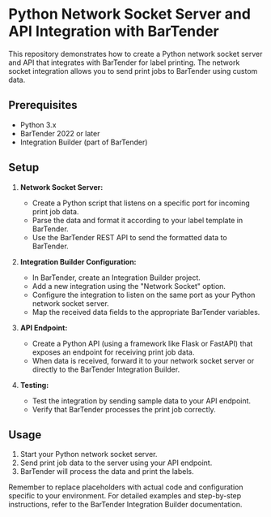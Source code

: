 # Python Network Socket Server and API Integration with BarTender

This repository demonstrates how to create a Python network socket server and API that integrates with BarTender for label printing. The network socket integration allows you to send print jobs to BarTender using custom data.

## Prerequisites

- Python 3.x
- BarTender 2022 or later
- Integration Builder (part of BarTender)

## Setup

1. **Network Socket Server:**
   - Create a Python script that listens on a specific port for incoming print job data.
   - Parse the data and format it according to your label template in BarTender.
   - Use the BarTender REST API to send the formatted data to BarTender.

2. **Integration Builder Configuration:**
   - In BarTender, create an Integration Builder project.
   - Add a new integration using the "Network Socket" option.
   - Configure the integration to listen on the same port as your Python network socket server.
   - Map the received data fields to the appropriate BarTender variables.

3. **API Endpoint:**
   - Create a Python API (using a framework like Flask or FastAPI) that exposes an endpoint for receiving print job data.
   - When data is received, forward it to your network socket server or directly to the BarTender Integration Builder.

4. **Testing:**
   - Test the integration by sending sample data to your API endpoint.
   - Verify that BarTender processes the print job correctly.

## Usage

1. Start your Python network socket server.
2. Send print job data to the server using your API endpoint.
3. BarTender will process the data and print the labels.

Remember to replace placeholders with actual code and configuration specific to your environment. For detailed examples and step-by-step instructions, refer to the BarTender Integration Builder documentation.
